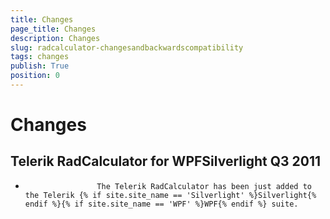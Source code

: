```yaml
---
title: Changes
page_title: Changes
description: Changes
slug: radcalculator-changesandbackwardscompatibility
tags: changes
publish: True
position: 0
---
```


# Changes



##  Telerik RadCalculator for  WPFSilverlight Q3 2011

* 
					  The Telerik RadCalculator has been just added to the Telerik {% if site.site_name == 'Silverlight' %}Silverlight{% endif %}{% if site.site_name == 'WPF' %}WPF{% endif %} suite.
				  
